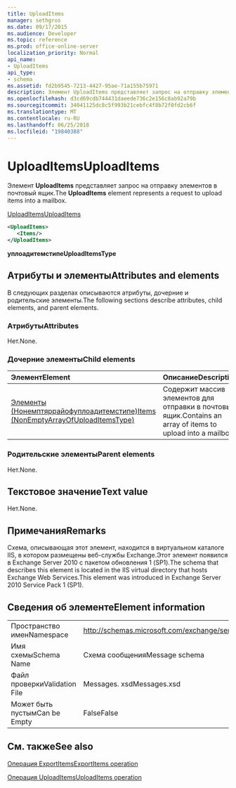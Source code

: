 ```yaml
---
title: UploadItems
manager: sethgros
ms.date: 09/17/2015
ms.audience: Developer
ms.topic: reference
ms.prod: office-online-server
localization_priority: Normal
api_name:
- UploadItems
api_type:
- schema
ms.assetid: fd2b9545-7213-4427-95ae-71a155b75971
description: Элемент UploadItems представляет запрос на отправку элементов в почтовый ящик.
ms.openlocfilehash: d3cd69cdb744431daeede736c2e156c8ab92a79b
ms.sourcegitcommit: 34041125dc8c5f993b21cebfc4f8b72f0fd2cb6f
ms.translationtype: MT
ms.contentlocale: ru-RU
ms.lasthandoff: 06/25/2018
ms.locfileid: "19840388"
---
```

# <a name="uploaditems"></a><span data-ttu-id="44af8-103">UploadItems</span><span class="sxs-lookup"><span data-stu-id="44af8-103">UploadItems</span></span>

<span data-ttu-id="44af8-104">Элемент **UploadItems** представляет запрос на отправку элементов в почтовый ящик.</span><span class="sxs-lookup"><span data-stu-id="44af8-104">The **UploadItems** element represents a request to upload items into a mailbox.</span></span> 
  
[<span data-ttu-id="44af8-105">UploadItems</span><span class="sxs-lookup"><span data-stu-id="44af8-105">UploadItems</span></span>](uploaditems.md)
  
```XML
<UploadItems>
   <Items/>
</UploadItems>
```

 <span data-ttu-id="44af8-106">**уплоадитемстипе**</span><span class="sxs-lookup"><span data-stu-id="44af8-106">**UploadItemsType**</span></span>
## <a name="attributes-and-elements"></a><span data-ttu-id="44af8-107">Атрибуты и элементы</span><span class="sxs-lookup"><span data-stu-id="44af8-107">Attributes and elements</span></span>

<span data-ttu-id="44af8-108">В следующих разделах описываются атрибуты, дочерние и родительские элементы.</span><span class="sxs-lookup"><span data-stu-id="44af8-108">The following sections describe attributes, child elements, and parent elements.</span></span>
  
### <a name="attributes"></a><span data-ttu-id="44af8-109">Атрибуты</span><span class="sxs-lookup"><span data-stu-id="44af8-109">Attributes</span></span>

<span data-ttu-id="44af8-110">Нет.</span><span class="sxs-lookup"><span data-stu-id="44af8-110">None.</span></span>
  
### <a name="child-elements"></a><span data-ttu-id="44af8-111">Дочерние элементы</span><span class="sxs-lookup"><span data-stu-id="44af8-111">Child elements</span></span>

|<span data-ttu-id="44af8-112">**Элемент**</span><span class="sxs-lookup"><span data-stu-id="44af8-112">**Element**</span></span>|<span data-ttu-id="44af8-113">**Описание**</span><span class="sxs-lookup"><span data-stu-id="44af8-113">**Description**</span></span>|
|:-----|:-----|
|[<span data-ttu-id="44af8-114">Элементы (Нонемптяррайофуплоадитемстипе)</span><span class="sxs-lookup"><span data-stu-id="44af8-114">Items (NonEmptyArrayOfUploadItemsType)</span></span>](items-nonemptyarrayofuploaditemstype.md) <br/> |<span data-ttu-id="44af8-115">Содержит массив элементов для отправки в почтовый ящик.</span><span class="sxs-lookup"><span data-stu-id="44af8-115">Contains an array of items to upload into a mailbox.</span></span>  <br/> |
   
### <a name="parent-elements"></a><span data-ttu-id="44af8-116">Родительские элементы</span><span class="sxs-lookup"><span data-stu-id="44af8-116">Parent elements</span></span>

<span data-ttu-id="44af8-117">Нет.</span><span class="sxs-lookup"><span data-stu-id="44af8-117">None.</span></span>
  
## <a name="text-value"></a><span data-ttu-id="44af8-118">Текстовое значение</span><span class="sxs-lookup"><span data-stu-id="44af8-118">Text value</span></span>

<span data-ttu-id="44af8-119">Нет.</span><span class="sxs-lookup"><span data-stu-id="44af8-119">None.</span></span>
  
## <a name="remarks"></a><span data-ttu-id="44af8-120">Примечания</span><span class="sxs-lookup"><span data-stu-id="44af8-120">Remarks</span></span>

<span data-ttu-id="44af8-121">Схема, описывающая этот элемент, находится в виртуальном каталоге IIS, в котором размещены веб-службы Exchange.Этот элемент появился в Exchange Server 2010 с пакетом обновления 1 (SP1).</span><span class="sxs-lookup"><span data-stu-id="44af8-121">The schema that describes this element is located in the IIS virtual directory that hosts Exchange Web Services.This element was introduced in Exchange Server 2010 Service Pack 1 (SP1).</span></span>
  
## <a name="element-information"></a><span data-ttu-id="44af8-122">Сведения об элементе</span><span class="sxs-lookup"><span data-stu-id="44af8-122">Element information</span></span>

|||
|:-----|:-----|
|<span data-ttu-id="44af8-123">Пространство имен</span><span class="sxs-lookup"><span data-stu-id="44af8-123">Namespace</span></span>  <br/> |http://schemas.microsoft.com/exchange/services/2006/messages  <br/> |
|<span data-ttu-id="44af8-124">Имя схемы</span><span class="sxs-lookup"><span data-stu-id="44af8-124">Schema Name</span></span>  <br/> |<span data-ttu-id="44af8-125">Схема сообщения</span><span class="sxs-lookup"><span data-stu-id="44af8-125">Message schema</span></span>  <br/> |
|<span data-ttu-id="44af8-126">Файл проверки</span><span class="sxs-lookup"><span data-stu-id="44af8-126">Validation File</span></span>  <br/> |<span data-ttu-id="44af8-127">Messages. xsd</span><span class="sxs-lookup"><span data-stu-id="44af8-127">Messages.xsd</span></span>  <br/> |
|<span data-ttu-id="44af8-128">Может быть пустым</span><span class="sxs-lookup"><span data-stu-id="44af8-128">Can be Empty</span></span>  <br/> |<span data-ttu-id="44af8-129">False</span><span class="sxs-lookup"><span data-stu-id="44af8-129">False</span></span>  <br/> |
   
## <a name="see-also"></a><span data-ttu-id="44af8-130">См. также</span><span class="sxs-lookup"><span data-stu-id="44af8-130">See also</span></span>



[<span data-ttu-id="44af8-131">Операция ExportItems</span><span class="sxs-lookup"><span data-stu-id="44af8-131">ExportItems operation</span></span>](exportitems-operation.md)
  
[<span data-ttu-id="44af8-132">Операция UploadItems</span><span class="sxs-lookup"><span data-stu-id="44af8-132">UploadItems operation</span></span>](uploaditems-operation.md)

